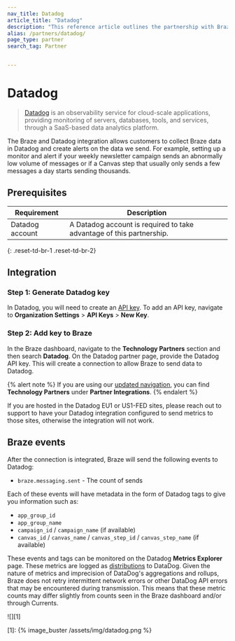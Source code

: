 ```yaml
---
nav_title: Datadog
article_title: "Datadog"
description: "This reference article outlines the partnership with Braze and DataDog, an observability service for cloud-scale applications, providing monitoring of servers, databases, tools, and services through a SaaS-based data analytics platform."
alias: /partners/datadog/
page_type: partner
search_tag: Partner


---
```


# Datadog

> [Datadog](https://www.datadoghq.com/) is an observability service for cloud-scale applications, providing monitoring of servers, databases, tools, and services, through a SaaS-based data analytics platform.

The Braze and Datadog integration allows customers to collect Braze data in Datadog and create alerts on the data we send. For example, setting up a monitor and alert if your weekly newsletter campaign sends an abnormally low volume of messages or if a Canvas step that usually only sends a few messages a day starts sending thousands. 

## Prerequisites 

| Requirement | Description |
|---|---|
| Datadog account | A Datadog account is required to take advantage of this partnership. |
{: .reset-td-br-1 .reset-td-br-2}

## Integration

### Step 1: Generate Datadog key

In Datadog, you will need to create an [API key](https://docs.datadoghq.com/account_management/api-app-keys/#api-keys). To add an API key, navigate to **Organization Settings** > **API Keys** > **New Key**.

### Step 2: Add key to Braze

In the Braze dashboard, navigate to the **Technology Partners** section and then search **Datadog**. On the Datadog partner page, provide the Datadog API key. This will create a connection to allow Braze to send data to Datadog.

{% alert note %}
If you are using our [updated navigation]({{site.baseurl}}/navigation), you can find **Technology Partners** under **Partner Integrations**.
{% endalert %}

If you are hosted in the Datadog EU1 or US1-FED sites, please reach out to support to have your Datadog integration configured to send metrics to those sites, otherwise the integration will not work.

## Braze events

After the connection is integrated, Braze will send the following events to Datadog:

- `braze.messaging.sent` - The count of sends

Each of these events will have metadata in the form of Datadog tags to give you information such as:

- `app_group_id`
- `app_group_name`
- `campaign_id` / `campaign_name` (if available)
- `canvas_id` / `canvas_name` / `canvas_step_id` / `canvas_step_name` (if available)

These events and tags can be monitored on the Datadog **Metrics Explorer** page. These metrics are logged as [distributions](https://docs.datadoghq.com/metrics/distributions/) to DataDog. Given the nature of metrics and imprecision of DataDog's aggregations and rollups, Braze does not retry intermittent network errors or other DataDog API errors that may be encountered during transmission. This means that these metric counts may differ slightly from counts seen in the Braze dashboard and/or through Currents.

![][1]

[1]: {% image_buster /assets/img/datadog.png %}
